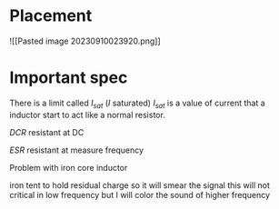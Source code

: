 # Placement

![[Pasted image 20230910023920.png]]
# Important spec

There is a limit called $I_{sat}$  ($I$ saturated)
$I_{sat}$ is a value of current that a inductor start to act like a normal resistor.

$DCR$ resistant at DC

$ESR$ resistant at measure frequency

Problem with iron core inductor

iron tent to hold residual charge so it will smear the signal
this will not critical in low frequency but I will color the sound of
higher frequency